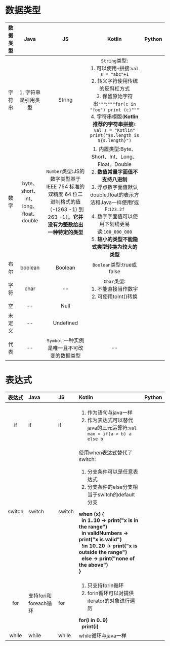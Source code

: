 # 数据类型

| 数据类型  | Java | JS | Kotlin | Python |
| :-------------: |:-------------:| :-------------:| :-------------:|:-------------:|
| 字符串  | 1. 字符串是引用类型  | String | `String`类型:<br/>1. 可以使用`+`拼接:`val s = "abc"+1`<br/> 2. 转义字符使用传统的反斜杠方式<br/> 3. 保留原始字符串`"""`:`"""for(c in "foo") print (c)"""`<br/> 4. 字符串模版(**Kotlin推荐的字符串拼接**): `val s = "Kotlin" print("$s.length is ${s.length}")` | 
| 数字 | byte、short、int、long、float、double |`Number`类型:JS的数字类型基于 IEEE 754 标准的双精度 64 位二进制格式的值（-(263 -1) 到 263 -1）。**它并没有为整数给出一种特定的类型** |1. 内置类型:Byte、Short、Int、Long、Float、Double<br>2. **数值常量字面值不支持八进制**<br/>3. 浮点数字面值默认double,float的表示方法和Java一样使用f或F:`123.2f`<br/> 4. 数字字面值可以使用下划线更易读:`100_000_000`<br/>5. **较小的类型不能隐式类型转换为较大的类型** |
| 布尔 | boolean | Boolean | `Boolean`类型:true或false |
| 字符 | char | -- | `Char`类型:<br/>1. 不能直接当作数字<br/>2. 可使用toInt()转换 |
| 空 | -- | Null | |
| 未定义 | -- | Undefined | | 
| 代表 | -- | `Symbol`:一种实例是唯一且不可改变的数据类型 | -- |

# 表达式

| 表达式  | Java | JS | Kotlin | Python |
| :-------------: |:------------- | :------------- | :------------- |:-------------:|
| if  | if | if | <ol><li>作为语句与java一样<br/></li><li>作为表达式可以替代java的三元运算符:`val max = if(a > b) a else b`</li></ul> | 
| switch | switch | switch | 使用when表达式替代了switch:<ol><li>分支条件可以是任意表达式</li><li>分支条件的else分支相当于switch的default分支</li></ol><strong>when (x) {<br/>&nbsp;&nbsp;in 1..10 -> print("x is in the range")<br>&nbsp;&nbsp;in validNumbers -> print("x is valid")<br>&nbsp;&nbsp;!in 10..20 -> print("x is outside the range")<br/>&nbsp;&nbsp;else -> print("none of the above")<br/>}</strong> |
| for | 支持fori和foreach循环 | for | <ol><li>只支持forin循环</li><li>forin循环可以对提供iterator的对象进行遍历</li></ol><strong>for(i in 0..9)<br/> &nbsp;&nbsp;print(i)</strong> |
| while | while | while | while循环与java一样 |


